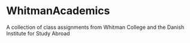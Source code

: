 # WhitmanAcademics
A collection of class assignments from Whitman College and the Danish Institute for Study Abroad
